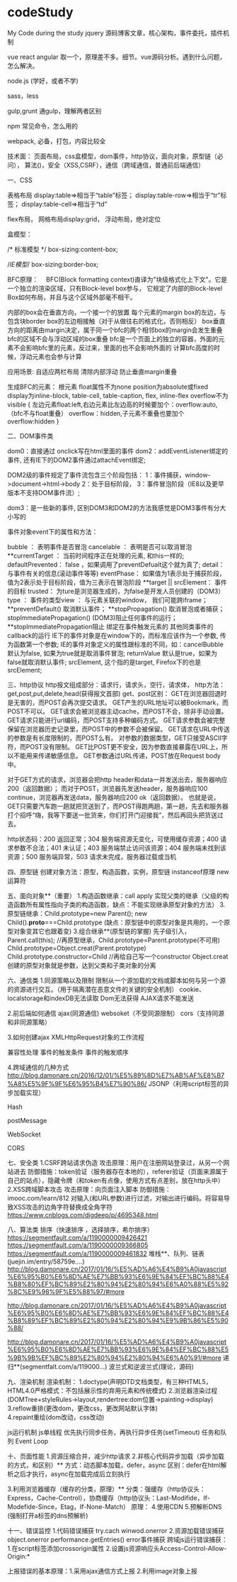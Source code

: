 # codeStudy
My Code during the study
jquery
源码博客文章，核心架构，事件委托，插件机制

vue
react
angular
取一个，原理差不多。细节。vue源码分析。遇到什么问题，怎么解决。

node.js
(学好，或者不学)

sass，less

gulp,grunt
通gulp，理解两者区别

npm
常见命令，怎么用的

webpack,
必备，打包，内容比较全

技术面：
页面布局，css盒模型，dom事件，http协议，面向对象，原型链（必问），
算法()，安全（XSS,CSRF），通信（跨域通信，普通前后端通信）

一、CSS

表格布局
display:table=>相当于“table”标签； 
display:table-row=>相当于“tr”标签； 
display:table-cell=>相当于“td”

flex布局，
网格布局display:grid，
浮动布局，绝对定位

盒模型：

/* 标准模型 */
box-sizing:content-box;

/*IE模型*/
box-sizing:border-box;

BFC原理：
　BFC(Block formatting context)直译为"块级格式化上下文"。它是一个独立的渲染区域，只有Block-level box参与， 它规定了内部的Block-level Box如何布局，并且与这个区域外部毫不相干。

内部的box会在垂直方向，一个接一个的放置
每个元素的margin box的左边，与包含块border box的左边相接触（对于从做往右的格式化，否则相反）
box垂直方向的距离由margin决定，属于同一个bfc的两个相邻box的margin会发生重叠
bfc的区域不会与浮动区域的box重叠
bfc是一个页面上的独立的容器，外面的元素不会影响bfc里的元素，反过来，里面的也不会影响外面的
计算bfc高度的时候，浮动元素也会参与计算

应用场景:
  自适应两栏布局
清除内部浮动 
防止垂直margin重叠

生成BFC的元素：
  根元素
float属性不为none
position为absolute或fixed
display为inline-block, table-cell, table-caption, flex, inline-flex
overflow不为visible
{
左边元素float:left,右边元素比左边高的时候要加个：overflow:auto,（bfc不与float重叠）
overflow：hidden,子元素不重叠也要加个overflow:hidden
}

二、DOM事件类

dom0：直接通过 onclick写在html里面的事件
dom2：addEventListener绑定的事件, 还有IE下的DOM2事件通过attachEvent绑定;

DOM2级的事件规定了事件流包含三个阶段包括： 
1：事件捕获，window->document->html->body
2：处于目标阶段，
3：事件冒泡阶段（IE8以及更早版本不支持DOM事件流）;

dom3：是一些新的事件, 区别DOM3和DOM2的方法我感觉是DOM3事件有分大小写的


事件对象event下的属性和方法：

bubble ： 表明事件是否冒泡
cancelable ： 表明是否可以取消冒泡
**currentTarget ： 当前时间程序正在处理的元素, 和this一样的;
defaultPrevented： false ，如果调用了preventDefualt这个就为真了;
detail： 与事件有关的信息(滚动事件等等)
eventPhase： 如果值为1表示处于捕获阶段， 值为2表示处于目标阶段，值为三表示在冒泡阶段
**target || srcElement： 事件的目标
trusted： 为ture是浏览器生成的，为false是开发人员创建的（DOM3）
type ： 事件的类型view ： 与元素关联的window， 我们可能跨iframe；
**preventDefault() 取消默认事件；
**stopPropagation() 取消冒泡或者捕获；
stopImmediatePropagation() (DOM3)阻止任何事件的运行；
**stopImmediatePropagation阻止 绑定在事件触发元素的 其他同类事件的callback的运行
IE下的事件对象是在window下的，而标准应该作为一个参数, 传为函数第一个参数;
IE的事件对象定义的属性跟标准的不同，如：cancelBubble 默认为false, 如果为true就是取消事件冒泡;
returnValue 默认是true，如果为false就取消默认事件;
srcElement, 这个指的是target, Firefox下的也是srcElement; 

三、http协议
http报文组成部分：请求行，请求头，空行，请求体，
http方法：get,post,put,delete,head(获得报文首部)
get、post区别：
  GET在浏览器回退时是无害的，而POST会再次提交请求。
GET产生的URL地址可以被Bookmark，而POST不可以。
GET请求会被浏览器主动cache，而POST不会，除非手动设置。
GET请求只能进行url编码，而POST支持多种编码方式。
GET请求参数会被完整保留在浏览器历史记录里，而POST中的参数不会被保留。
GET请求在URL中传送的参数是有长度限制的，而POST么有。
对参数的数据类型，GET只接受ASCII字符，而POST没有限制。
GET比POST更不安全，因为参数直接暴露在URL上，所以不能用来传递敏感信息。
GET参数通过URL传递，POST放在Request body中。

对于GET方式的请求，浏览器会把http header和data一并发送出去，服务器响应200（返回数据）；
而对于POST，浏览器先发送header，服务器响应100 continue，浏览器再发送data，服务器响应200 ok（返回数据）。
也就是说，GET只需要汽车跑一趟就把货送到了，而POST得跑两趟，第一趟，先去和服务器打个招呼“嗨，我等下要送一批货来，你们打开门迎接我”，然后再回头把货送过去。

http状态码：200 返回正常；304 服务端资源无变化，可使用缓存资源；400 请求参数不合法；401 未认证；403 服务端禁止访问该资源；404 服务端未找到该资源；500 服务端异常，503 请求未完成，服务器过载或当机

四、原型链
创建对象方法：原型，构造函数，实例，原型链
instanceof原理
new运算符


五、面向对象**（重要）
1.构造函数继承：call apply 实现父类的继承（父级的构造函数所有属性指向子类的构造函数，缺点：不能实现继承原型对象的方法）
3.原型链继承：Child.prototype=new Parent(); new Child().__proto__===Child.prototype
(缺点：原型链中的原型对象是共用的，一个原型对象变其它也跟着变)
3.组合继承**(原型链的掌握)
先子级引入，Parent.call(this);
//再原型继承，Child.prototype=Parent.prototype(不可用)
Child.prototype=Object.creat(Parent.prototype)
Child.prototype.constructor=Child //再给自己写一个constructor
Object.creat创建的原型对象就是参数，达到父类和子类对象的分离

六、通信类
1.同源策略以及限制
限制从一个源加载的文档或脚本如何与另一个源的资源进行交互。（用于隔离潜在恶意文件的关键的安全机制）
 cookie、localstorage和indexDB无法读取
Dom无法获得
AJAX请求不能发送

2.前后端如何通信
 ajax(同源通信)
websoket（不受同源限制）
cors（支持同源和非同源策略）

3.如何创建ajax
 XMLHttpRequest对象的工作流程




兼容性处理
事件的触发条件
事件的触发顺序

4.跨域通信的几种方式
http://blog.damonare.cn/2016/12/01/%E5%89%8D%E7%AB%AF%E8%B7%A8%E5%9F%9F%E6%95%B4%E7%90%86/
JSONP（利用script标签的异步加载实现）

Hash

postMessage

WebSocket

CORS

七、安全类
1.CSRF跨站请求伪造
攻击原理：用户在注册网站登录过，从另一个网站进去
防御措施：token验证（服务器存在本地的），referer验证（页面来源属于自己的站点），隐藏令牌（和token有点像，使用方式有点差别，放在http头中）
2.XSS跨域脚本攻击
攻击原理：向页面注入脚本
防御措施：imooc.com/learn/812
对输入(和URL参数)进行过滤，对输出进行编码。将容易导致XSS攻击的边角字符替换成全角字符
https://www.cnblogs.com/digdeep/p/4695348.html

八、算法类
排序（快速排序 ，选择排序，希尔排序）
https://segmentfault.com/a/1190000009426421
https://segmentfault.com/a/1190000009366805
https://segmentfault.com/a/1190000009461832
堆栈**、队列、链表(juejin.im/entry/58759e....)
http://blog.damonare.cn/2017/01/16/%E5%AD%A6%E4%B9%A0javascript%E6%95%B0%E6%8D%AE%E7%BB%93%E6%9E%84%EF%BC%88%E4%B8%80%EF%BC%89%E2%80%94%E2%80%94%E6%A0%88%E5%92%8C%E9%98%9F%E5%88%97/#more

http://blog.damonare.cn/2017/01/16/%E5%AD%A6%E4%B9%A0javascript%E6%95%B0%E6%8D%AE%E7%BB%93%E6%9E%84%EF%BC%88%E4%B8%89%EF%BC%89%E2%80%94%E2%80%94%E9%9B%86%E5%90%88/

http://blog.damonare.cn/2017/01/16/%E5%AD%A6%E4%B9%A0javascript%E6%95%B0%E6%8D%AE%E7%BB%93%E6%9E%84%EF%BC%88%E5%9B%9B%EF%BC%89%E2%80%94%E2%80%94%E6%A0%91/#more
递归**(segmentfalt.com/a/119000...)
波兰式和逆波兰式(理论，源码)

九、渲染机制
渲染机制： 
1.doctype(声明DTD文档类型，有三种HTML5，HTML4.0严格模式：不包括展示性的弃用元素和传统模式) 
2.浏览器渲染过程(DOMTree+styleRules->layout,rendertree:dom位置->painting->display)
3.reflow重排(更改dom，更改css，更改网站默认字体)  
4.repaint重绘(dom改动，css改动)

js运行机制
js单线程
优先执行同步任务，再执行异步任务(setTimeout)
任务和队列 Event Loop

十、页面性能
1.资源压缩合并，减少http请求
2.非核心代码异步加载（异步加载的方式，和区别）**
方式：动态脚本加载，defer，async
区别：defer在html解析之后才执行，async在加载完成后立刻执行

3.利用浏览器缓存（缓存的分类，原理）**
分类：强缓存（http协议头：Express，Cache-Control），协商缓存（http协议头：Last-Modifide，If-Modefide-Since，Etag，If-None-Match）
原理：
4.使用CDN
5.预解析DNS
(强制打开a标签的dns预解析)
<meta http-equiv="x-dns-prefetch-control" content="on">
<link rel="dns-prefetch" href="//host_name_to_profetch.com">

十一、错误监控
1.代码错误捕获
try.cach  winwod.onerror
2.资源加载错误捕获
object.onerror  performance.getEntries()  error事件捕获
跨域js运行错误捕获：1.在script标签添加crossorigin属性  2.设置js资源响应头Access-Control-Allow-Origin:*

上报错误的基本原理：1.采用ajax通信方式上报  2.利用image对象上报

